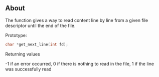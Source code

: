 ## About
The function gives a way to read content line by line from a given file descriptor until the end of the file.

Prototype:
```C
char *get_next_line(int fd);
```

Returning values

-1 if an error occurred, 0 if there is nothing to read in the file, 1 if the line was successfully read

